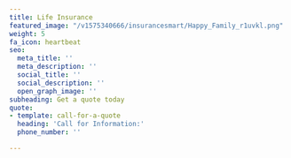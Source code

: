 ```yaml
---
title: Life Insurance
featured_image: "/v1575340666/insurancesmart/Happy_Family_r1uvkl.png"
weight: 5
fa_icon: heartbeat
seo:
  meta_title: ''
  meta_description: ''
  social_title: ''
  social_description: ''
  open_graph_image: ''
subheading: Get a quote today
quote:
- template: call-for-a-quote
  heading: 'Call for Information:'
  phone_number: ''

---
```

